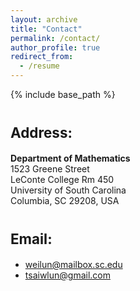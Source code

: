 ```yaml
---
layout: archive
title: "Contact"
permalink: /contact/
author_profile: true
redirect_from:
  - /resume
---
```


{% include base_path %}

<span style="font-size: 0.8em;">Address:</span>
======
**Department of Mathematics**<br>
1523 Greene Street<br>
LeConte College Rm 450<br>
University of South Carolina<br>
Columbia, SC 29208, USA

<span style="font-size: 0.8em;">Email:</span>
======
* [weilun@mailbox.sc.edu](mailto:weilun@mailbox.sc.edu)
* [tsaiwlun@gmail.com](mailto:tsaiwlun@gmail.com)
  
